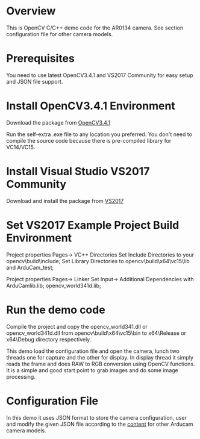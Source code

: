 # Overview

This is OpenCV C/C++ demo code for the AR0134 camera.
See section configuration file for other camera models.

# Prerequisites

You need to use latest OpenCV3.4.1 and VS2017 Community for easy setup and JSON file support.

# Install OpenCV3.4.1 Environment

Download the package from [OpenCV3.4.1](https://sourceforge.net/projects/opencvlibrary/files/opencv-win/3.4.1/opencv-3.4.1-vc14_vc15.exe/download)

Run the self-extra .exe file to any location you preferred. You don't need to compile the source code because there is pre-compiled library for VC14/VC15.

# Install Visual Studio VS2017 Community 

Download and install the package from [VS2017](https://visualstudio.microsoft.com/thank-you-downloading-visual-studio/?sku=Community&rel=15)

# Set VS2017 Example Project Build Environment 

Project properties Pages-> VC++ Directories
Set Include Directories to your opencv\build\include;
Set Library Directories to opencv\build\x64\vc15\lib and ArduCam_test;

Project properties Pages-> Linker
Set Input-> Additional Dependencies with ArduCamlib.lib; opencv_world341d.lib; 

# Run the demo code

Compile the project and copy the opencv_world341.dll or opencv_world341d.dll from opencv\build\x64\vc15\bin to x64\Release or x64\Debug directory respectively.

This demo load the configuration file and open the camera, lunch two threads one for capture and the other for display. 
In display thread it simply reads the frame and does RAW to RGB conversion using OpenCV functions. It is a simple and good start point to grab images and do some image processing.

# Configuration File

In this demo it uses JSON format to store the camera configuration, user and modify the given JSON file according to the [content](https://github.com/ArduCAM/ArduCAM_USB_Camera_Shield/tree/master/Windows/USBTest/x64/Release/Config) for other Arducam camera models.
